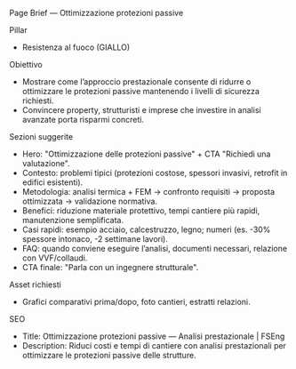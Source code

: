 Page Brief — Ottimizzazione protezioni passive

Pillar
- Resistenza al fuoco (GIALLO)

Obiettivo
- Mostrare come l’approccio prestazionale consente di ridurre o ottimizzare le protezioni passive mantenendo i livelli di sicurezza richiesti.
- Convincere property, strutturisti e imprese che investire in analisi avanzate porta risparmi concreti.

Sezioni suggerite
- Hero: "Ottimizzazione delle protezioni passive" + CTA "Richiedi una valutazione".
- Contesto: problemi tipici (protezioni costose, spessori invasivi, retrofit in edifici esistenti).
- Metodologia: analisi termica + FEM → confronto requisiti → proposta ottimizzata → validazione normativa.
- Benefici: riduzione materiale protettivo, tempi cantiere più rapidi, manutenzione semplificata.
- Casi rapidi: esempio acciaio, calcestruzzo, legno; numeri (es. -30% spessore intonaco, -2 settimane lavori).
- FAQ: quando conviene eseguire l’analisi, documenti necessari, relazione con VVF/collaudi.
- CTA finale: "Parla con un ingegnere strutturale".

Asset richiesti
- Grafici comparativi prima/dopo, foto cantieri, estratti relazioni.

SEO
- Title: Ottimizzazione protezioni passive — Analisi prestazionale | FSEng
- Description: Riduci costi e tempi di cantiere con analisi prestazionali per ottimizzare le protezioni passive delle strutture.
